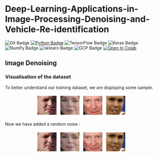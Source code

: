 # Deep-Learning-Applications-in-Image-Processing-Denoising-and-Vehicle-Re-identification
![Git Badge](https://img.shields.io/badge/-Git-blue?style=flat&logo=Git&logoColor=white)
[![Python Badge](https://img.shields.io/badge/-Python-blue?style=flat&logo=Python&logoColor=white)](https://www.python.org)
![TensorFlow Badge](https://img.shields.io/badge/-TensorFlow-blue?style=flat&logo=TensorFlow&logoColor=white)
![Keras Badge](https://img.shields.io/badge/-Keras-blue?style=flat&logo=Keras&logoColor=white)
![NumPy Badge](https://img.shields.io/badge/-NumPy-blue?style=flat&logo=NumPy&logoColor=white)
![sklearn Badge](https://img.shields.io/badge/-sklearn-blue?style=flat&logo=scikitlearn&logoColor=white)
![GCP Badge](https://img.shields.io/badge/-GCP-blue?style=flat&logo=googlecloud&logoColor=white)
[![Open In Colab](https://colab.research.google.com/assets/colab-badge.svg)](https://colab.research.google.com/drive/1eQZ96dTk6Q9DHhtXyC9PQJqW2aZGP7aH?usp=sharing)

## Image Denoising

### Visualisation of the dataset

To better understand our training dataset, we are displaying some sample.

<p align="center">
  <img src="image/original.png" alt="train" width="300"/>
</p>

Now we have added a random noise :
<p align="center">
  <img src="image/adding_noise.png" alt="train" width="300"/>
</p>
